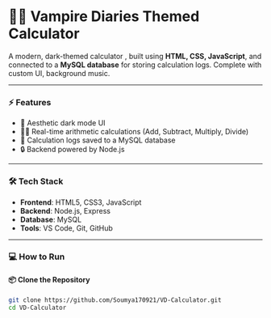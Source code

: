 # 🧛‍♀️ Vampire Diaries Themed Calculator

A modern, dark-themed calculator , built using **HTML, CSS, JavaScript**, and connected to a **MySQL database** for storing calculation logs. Complete with custom UI, background music.

---

### ⚡ Features

- 🖤 Aesthetic dark mode UI 
- 👩‍💻 Real-time arithmetic calculations (Add, Subtract, Multiply, Divide)
- 📝 Calculation logs saved to a MySQL database
- 🔒 Backend powered by Node.js

---

### 🛠 Tech Stack

- **Frontend**: HTML5, CSS3, JavaScript
- **Backend**: Node.js, Express
- **Database**: MySQL
- **Tools**: VS Code, Git, GitHub

---

### 💻 How to Run

#### 📦 Clone the Repository

```bash
git clone https://github.com/Soumya170921/VD-Calculator.git
cd VD-Calculator
